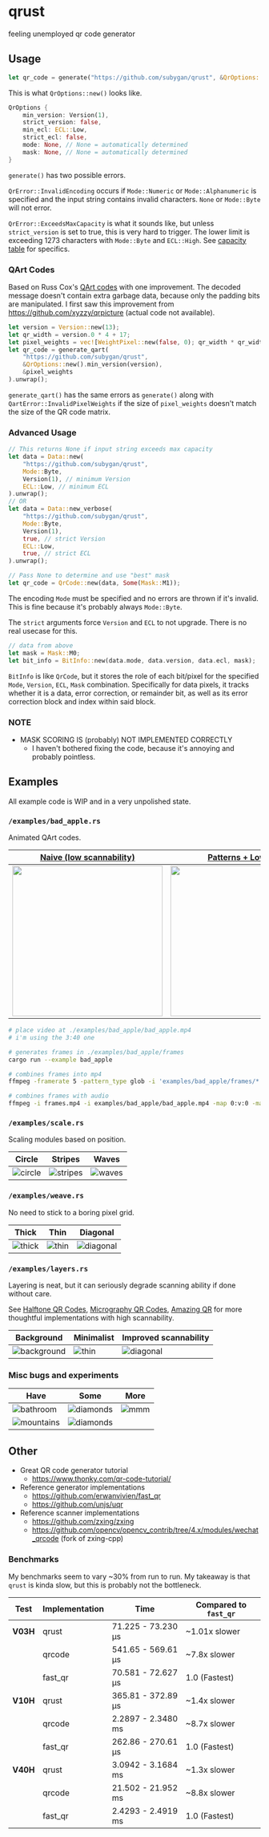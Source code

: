 # qrust

feeling unemployed qr code generator

## Usage

```rs
let qr_code = generate("https://github.com/subygan/qrust", &QrOptions::new()).unwrap();
```

This is what `QrOptions::new()` looks like.

```rs
QrOptions {
    min_version: Version(1),
    strict_version: false,
    min_ecl: ECL::Low,
    strict_ecl: false,
    mode: None, // None = automatically determined
    mask: None, // None = automatically determined
}
```

`generate()` has two possible errors.

`QrError::InvalidEncoding` occurs if `Mode::Numeric` or `Mode::Alphanumeric` is specified and the input string contains invalid characters. `None` or `Mode::Byte` will not error.

`QrError::ExceedsMaxCapacity` is what it sounds like, but unless `strict_version` is set to true, this is very hard to trigger. The lower limit is exceeding 1273 characters with `Mode::Byte` and `ECL::High`. See [capacity table](https://www.thonky.com/qr-code-tutorial/character-capacities) for specifics.

### QArt Codes

Based on Russ Cox's [QArt codes](https://research.swtch.com/qart) with one improvement. The decoded message doesn't contain extra garbage data, because only the padding bits are manipulated.
I first saw this improvement from https://github.com/xyzzy/qrpicture (actual code not available).

```rs
let version = Version::new(13);
let qr_width = version.0 * 4 + 17;
let pixel_weights = vec![WeightPixel::new(false, 0); qr_width * qr_width];
let qr_code = generate_qart(
    "https://github.com/subygan/qrust",
    &QrOptions::new().min_version(version),
    &pixel_weights
).unwrap();
```

`generate_qart()` has the same errors as `generate()` along with `QartError::InvalidPixelWeights` if the size of `pixel_weights` doesn't match the size of the QR code matrix.

### Advanced Usage

```rs
// This returns None if input string exceeds max capacity
let data = Data::new(
    "https://github.com/subygan/qrust",
    Mode::Byte,
    Version(1), // minimum Version
    ECL::Low, // minimum ECL
).unwrap();
// OR
let data = Data::new_verbose(
    "https://github.com/subygan/qrust",
    Mode::Byte,
    Version(1),
    true, // strict Version
    ECL::Low,
    true, // strict ECL
).unwrap();

// Pass None to determine and use "best" mask
let qr_code = QrCode::new(data, Some(Mask::M1));
```

The encoding `Mode` must be specified and no errors are thrown if it's invalid. This is fine because it's probably always `Mode::Byte`.

The `strict` arguments force `Version` and `ECL` to not upgrade. There is no real usecase for this.

```rs
// data from above
let mask = Mask::M0;
let bit_info = BitInfo::new(data.mode, data.version, data.ecl, mask);
```

`BitInfo` is like `QrCode`, but it stores the role of each bit/pixel for the specified `Mode`, `Version`, `ECL`, `Mask` combination. Specifically for data pixels, it tracks whether it is a data, error correction, or remainder bit, as well as its error correction block and index within said block.

### NOTE

- MASK SCORING IS (probably) NOT IMPLEMENTED CORRECTLY
  - I haven't bothered fixing the code, because it's annoying and probably pointless.

## Examples

All example code is WIP and in a very unpolished state.

### `/examples/bad_apple.rs`

Animated QArt codes.

| [Naive (low scannability)](https://youtu.be/1ems029Rln4)                            | [Patterns + Low FPS](https://youtu.be/8HG8HJ7tbO8)                                  |
| ----------------------------------------------------------------------------------- | ----------------------------------------------------------------------------------- |
| [<img width="300" src="./examples/bad_apple_1.png"/>](https://youtu.be/1ems029Rln4) | [<img width="300" src="./examples/bad_apple_2.png"/>](https://youtu.be/8HG8HJ7tbO8) |

```sh
# place video at ./examples/bad_apple/bad_apple.mp4
# i'm using the 3:40 one

# generates frames in ./examples/bad_apple/frames
cargo run --example bad_apple

# combines frames into mp4
ffmpeg -framerate 5 -pattern_type glob -i 'examples/bad_apple/frames/*.png' -c:v libx264 -pix_fmt yuv420p -vf "scale=iw*10:ih*10:flags=neighbor" frames.mp4

# combines frames with audio
ffmpeg -i frames.mp4 -i examples/bad_apple/bad_apple.mp4 -map 0:v:0 -map 1:a:0 -c:v copy -c:a aac -shortest out.mp4
```

### `/examples/scale.rs`

Scaling modules based on position.

| Circle                                 | Stripes                                  | Waves                                |
| -------------------------------------- | ---------------------------------------- | ------------------------------------ |
| ![circle](./examples/scale_circle.png) | ![stripes](./examples/scale_stripes.gif) | ![waves](./examples/scale_waves.gif) |

### `/examples/weave.rs`

No need to stick to a boring pixel grid.

| Thick                                | Thin                               | Diagonal                               |
| ------------------------------------ | ---------------------------------- | -------------------------------------- |
| ![thick](./examples/weave_thick.png) | ![thin](./examples/weave_thin.png) | ![diagonal](./examples/weave_diag.png) |

### `/examples/layers.rs`

Layering is neat, but it can seriously degrade scanning ability if done without care.

See [Halftone QR Codes](https://cgv.cs.nthu.edu.tw/projects/Recreational_Graphics/Halftone_QRCodes), [Micrography QR Codes](https://cgv.cs.nthu.edu.tw/projects/Recreational_Graphics/MQRC), [Amazing QR](https://github.com/x-hw/amazing-qr) for more thoughtful implementations with high scannability.

| Background                                      | Minimalist                         | Improved scannability                  |
| ----------------------------------------------- | ---------------------------------- | -------------------------------------- |
| ![background](./examples/layers_background.png) | ![thin](./examples/layers_min.gif) | ![diagonal](./examples/layers_max.gif) |

### Misc bugs and experiments

| Have                                        | Some                                      | More                            |
| ------------------------------------------- | ----------------------------------------- | ------------------------------- |
| ![bathroom](./examples/misc/bathroom.png)   | ![diamonds](./examples/misc/diamonds.gif) | ![mmm](./examples/misc/mmm.png) |
| ![mountains](./examples/misc/mountains.png) | ![diamonds](./examples/misc/zebra.gif)    |                                 |

## Other

- Great QR code generator tutorial
  - https://www.thonky.com/qr-code-tutorial/
- Reference generator implementations
  - https://github.com/erwanvivien/fast_qr
  - https://github.com/unjs/uqr
- Reference scanner implementations
  - https://github.com/zxing/zxing
  - https://github.com/opencv/opencv_contrib/tree/4.x/modules/wechat_qrcode (fork of zxing-cpp)

### Benchmarks

My benchmarks seem to vary ~30% from run to run. My takeaway is that `qrust` is kinda slow, but this is probably not the bottleneck. 

| Test     | Implementation | Time               | Compared to `fast_qr` |
| -------- | -------------- | ------------------ | --------------------- |
| **V03H** | qrust           | 71.225 - 73.230 µs | ~1.01x slower         |
|          | qrcode         | 541.65 - 569.61 µs | ~7.8x slower          |
|          | fast_qr        | 70.581 - 72.627 µs | 1.0 (Fastest)         |
| **V10H** | qrust           | 365.81 - 372.89 µs | ~1.4x slower          |
|          | qrcode         | 2.2897 - 2.3480 ms | ~8.7x slower          |
|          | fast_qr        | 262.86 - 270.61 µs | 1.0 (Fastest)         |
| **V40H** | qrust           | 3.0942 - 3.1684 ms | ~1.3x slower          |
|          | qrcode         | 21.502 - 21.952 ms | ~8.8x slower          |
|          | fast_qr        | 2.4293 - 2.4919 ms | 1.0 (Fastest)         |
